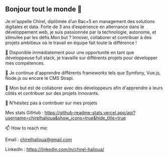 ## Bonjour tout le monde 👋

Je m'appelle Chirel, diplômée d’un Bac+5 en management des solutions digitales et data. Forte de 3 ans d’expérience en alternance dans le développement web, je suis passionnée par la technologie, autonome, et stimulée par les défis.Mon but ? Innover, collaborer et contribuer à des projets ambitieux où le travail en équipe fait toute la différence !

🔭 Disponible immédiatement pour une opportunité en tant que développeuse full stack, je travaille sur différents projets pour développer mes compétences.

🌱 Je continue d'apprendre différents frameworks tels que Symfony, Vue.js, Node.js ou encore le CMS Strapi.

👯 Mon but est de collaborer avec des développeurs afin d'apprendre à leurs côtés et contribuer sur des projets innovants.

💬 N'hésitez pas à contribuer sur mes projets

Mes stats GitHub :
[https://github-readme-stats.vercel.app/api?username=chirelhalioua&show_icons=true&hide_title=true 
](https://github-readme-stats.vercel.app/api?username=chirelhalioua&show_icons=true
)


📫 How to reach me:

Email : chirelhalioua@gmail.com

LinkedIn : https://linkedin.com/in/chirel-halioua/

